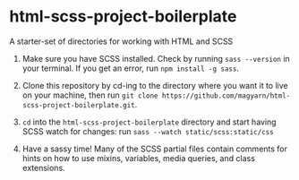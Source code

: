 # html-scss-project-boilerplate
A starter-set of directories for working with HTML and SCSS

1. Make sure you have SCSS installed. Check by running `sass --version` in your terminal. If you get an error, run `npm install -g sass`.

2. Clone this repository by cd-ing to the directory where you want it to live on your machine, then run `git clone https://github.com/magyarn/html-scss-project-boilerplate.git`.

3. `cd` into the `html-scss-project-boilerplate` directory and start having SCSS watch for changes: run `sass --watch static/scss:static/css`

4. Have a sassy time! Many of the SCSS partial files contain comments for hints on how to use mixins, variables, media queries, and class extensions.

